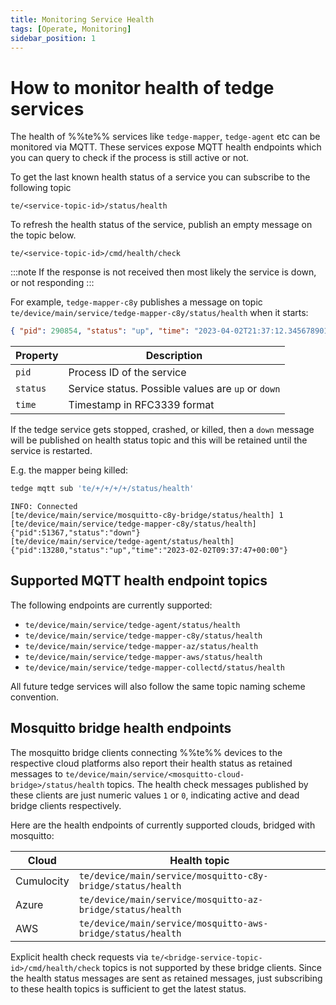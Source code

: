 ```yaml
---
title: Monitoring Service Health
tags: [Operate, Monitoring]
sidebar_position: 1
---
```


# How to monitor health of tedge services

The health of %%te%% services like `tedge-mapper`, `tedge-agent` etc can be monitored via MQTT.
These services expose MQTT health endpoints which you can query to check if the process is still active or not.

To get the last known health status of a service you can subscribe to the following topic

```text
te/<service-topic-id>/status/health
```

To refresh the health status of the service, publish an empty message on the topic below.

```text
te/<service-topic-id>/cmd/health/check
```

:::note
If the response is not received then most likely the service is down, or not responding
:::


For example, `tedge-mapper-c8y` publishes a message on topic `te/device/main/service/tedge-mapper-c8y/status/health` when it starts:

```json
{ "pid": 290854, "status": "up", "time": "2023-04-02T21:37:12.345678901Z" }
```

<!-- TODO: this should be in a reference about health status messages -->

| Property | Description                                        |
|----------|----------------------------------------------------|
| `pid`    | Process ID of the service                          |
| `status` | Service status. Possible values are `up` or `down` |
| `time`   | Timestamp in RFC3339 format                        |

If the tedge service gets stopped, crashed, or killed, then a `down` message will be published on health status topic
and this will be retained until the service is restarted.

E.g. the mapper being killed:

```sh te2mqtt formats=v1
tedge mqtt sub 'te/+/+/+/+/status/health'
```

```log title="Output"
INFO: Connected
[te/device/main/service/mosquitto-c8y-bridge/status/health] 1
[te/device/main/service/tedge-mapper-c8y/status/health] {"pid":51367,"status":"down"}
[te/device/main/service/tedge-agent/status/health] {"pid":13280,"status":"up","time":"2023-02-02T09:37:47+00:00"}
```
## Supported MQTT health endpoint topics

The following endpoints are currently supported:

* `te/device/main/service/tedge-agent/status/health`
* `te/device/main/service/tedge-mapper-c8y/status/health`
* `te/device/main/service/tedge-mapper-az/status/health`
* `te/device/main/service/tedge-mapper-aws/status/health`
* `te/device/main/service/tedge-mapper-collectd/status/health`

All future tedge services will also follow the same topic naming scheme convention.

## Mosquitto bridge health endpoints

The mosquitto bridge clients connecting %%te%% devices to the respective cloud platforms also report their health
status as retained messages to `te/device/main/service/<mosquitto-cloud-bridge>/status/health` topics. The health check
messages published by these clients are just numeric values `1` or `0`, indicating active and dead bridge clients
respectively.

Here are the health endpoints of currently supported clouds, bridged with mosquitto:

| Cloud      | Health topic                                                |
|------------|-------------------------------------------------------------|
| Cumulocity | `te/device/main/service/mosquitto-c8y-bridge/status/health` |
| Azure      | `te/device/main/service/mosquitto-az-bridge/status/health`  |
| AWS        | `te/device/main/service/mosquitto-aws-bridge/status/health` |

Explicit health check requests via `te/<bridge-service-topic-id>/cmd/health/check` topics is not supported by these bridge clients.
Since the health status messages are sent as retained messages, just subscribing to these health topics is sufficient to get the latest status.
